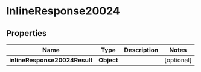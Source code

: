 # InlineResponse20024

## Properties
Name | Type | Description | Notes
------------ | ------------- | ------------- | -------------
**inlineResponse20024Result** | **Object** |  |  [optional]
